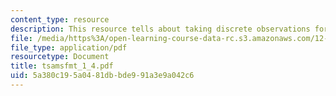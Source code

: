 ```yaml
---
content_type: resource
description: This resource tells about taking discrete observations for a problem.
file: /media/https%3A/open-learning-course-data-rc.s3.amazonaws.com/12-864-inference-from-data-and-models-spring-2005/5a380c195a0481dbbde991a3e9a042c6_tsamsfmt_1_4.pdf
file_type: application/pdf
resourcetype: Document
title: tsamsfmt_1_4.pdf
uid: 5a380c19-5a04-81db-bde9-91a3e9a042c6
---
```

